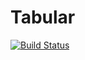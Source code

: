 # Tabular

[![Build Status](https://travis-ci.org/cpritcha/Tabular.jl.svg?branch=master)](https://travis-ci.org/cpritcha/Tabular.jl)
